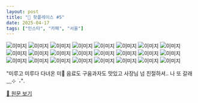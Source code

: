 ```yaml
---
layout: post
title: "📍 핫플레이스 #5"
date: 2025-04-17
tags: ["인스타", "카페", "서울"]
---
```


![이미지](https://scontent-ssn1-1.cdninstagram.com/v/t51.2885-19/485707372_1305646110522908_969972180254550496_n.jpg?stp=dst-jpg_s150x150_tt6&_nc_ht=scontent-ssn1-1.cdninstagram.com&_nc_cat=108&_nc_oc=Q6cZ2QE-SPE6lF8eIfZ_VwuF8oJif3amCSixqXzMxp_yjQ5oJcuJUWRap60D-Llp8YYEic8&_nc_ohc=0eTcChl6BTMQ7kNvwGtPoqa&_nc_gid=cY037nO9oML-LAaCZ38xTA&edm=APs17CUBAAAA&ccb=7-5&oh=00_AfGxINSfzVeZvly0LVvXmVQDexK_hMcUWGMOOlWfXzvVpQ&oe=68063FC0&_nc_sid=10d13b)
![이미지](https://scontent-ssn1-1.cdninstagram.com/v/t51.2885-15/484837331_18445386514072499_1383207891244366560_n.jpg?stp=dst-jpg_e35_tt6&efg=eyJ2ZW5jb2RlX3RhZyI6IkNBUk9VU0VMX0lURU0uaW1hZ2VfdXJsZ2VuLjE0NDB4MTgwMC5zZHIuZjc1NzYxLmRlZmF1bHRfaW1hZ2UifQ&_nc_ht=scontent-ssn1-1.cdninstagram.com&_nc_cat=111&_nc_oc=Q6cZ2QGQH70LhTsa_BD8wrQBRrD0Q382wiDO9oT7LZ1Z2J2F8uzlo8mot5pfKoUw14NY91w&_nc_ohc=MCxRToByetsQ7kNvwFo-akc&_nc_gid=cY037nO9oML-LAaCZ38xTA&edm=APs17CUBAAAA&ccb=7-5&ig_cache_key=MzU4OTI1MDY2ODkzNjU1Njc2MQ%3D%3D.3-ccb7-5&oh=00_AfFiFKAt1o7C0ln4ogMk5KKxYhvgeLCwMWCdiI4csIOIQw&oe=6806613F&_nc_sid=10d13b)
![이미지](https://scontent-ssn1-1.cdninstagram.com/v/t51.2885-19/434302538_1169717114016481_8185450264511578745_n.jpg?stp=dst-jpg_s150x150_tt6&_nc_ht=scontent-ssn1-1.cdninstagram.com&_nc_cat=101&_nc_oc=Q6cZ2QE-SPE6lF8eIfZ_VwuF8oJif3amCSixqXzMxp_yjQ5oJcuJUWRap60D-Llp8YYEic8&_nc_ohc=o4nXkC75wZYQ7kNvwEMtKZ5&_nc_gid=cY037nO9oML-LAaCZ38xTA&edm=APs17CUBAAAA&ccb=7-5&oh=00_AfFxbGbFR0nsiyFgOuTytoqc9BLpkVo2YZLhWU6g5COORw&oe=68065A2D&_nc_sid=10d13b)
![이미지](https://scontent-ssn1-1.cdninstagram.com/v/t51.2885-19/481937128_1142523793802963_5303318457595468391_n.jpg?stp=dst-jpg_s150x150_tt6&_nc_ht=scontent-ssn1-1.cdninstagram.com&_nc_cat=111&_nc_oc=Q6cZ2QE-SPE6lF8eIfZ_VwuF8oJif3amCSixqXzMxp_yjQ5oJcuJUWRap60D-Llp8YYEic8&_nc_ohc=-MYnBFSl1ZMQ7kNvwEvl0p7&_nc_gid=cY037nO9oML-LAaCZ38xTA&edm=APs17CUBAAAA&ccb=7-5&oh=00_AfHuSB4OmEnHZ5ND0hu6w-xqQJ8CyMo16zR-aBJinO12eA&oe=68064543&_nc_sid=10d13b)
![이미지](https://scontent-ssn1-1.cdninstagram.com/v/t51.2885-19/489378227_1423342781998484_2825666045487449435_n.jpg?stp=dst-jpg_s150x150_tt6&_nc_ht=scontent-ssn1-1.cdninstagram.com&_nc_cat=108&_nc_oc=Q6cZ2QE-SPE6lF8eIfZ_VwuF8oJif3amCSixqXzMxp_yjQ5oJcuJUWRap60D-Llp8YYEic8&_nc_ohc=D2LSErZvrzQQ7kNvwFKGuCC&_nc_gid=cY037nO9oML-LAaCZ38xTA&edm=APs17CUBAAAA&ccb=7-5&oh=00_AfEw3ysOe-3lZagczzW7lVYl16uAcQKEHvdl-HDG8B66Dg&oe=68063FB7&_nc_sid=10d13b)
![이미지](https://scontent-ssn1-1.cdninstagram.com/v/t51.2885-19/476188522_1150504023116283_5924936987111254333_n.jpg?stp=dst-jpg_s150x150_tt6&_nc_ht=scontent-ssn1-1.cdninstagram.com&_nc_cat=103&_nc_oc=Q6cZ2QE-SPE6lF8eIfZ_VwuF8oJif3amCSixqXzMxp_yjQ5oJcuJUWRap60D-Llp8YYEic8&_nc_ohc=sxPvHEFNP_cQ7kNvwG9zKPY&_nc_gid=cY037nO9oML-LAaCZ38xTA&edm=APs17CUBAAAA&ccb=7-5&oh=00_AfE43XdS8fSXcyoh9acu-I8c5iZrAlFsb54gIkvTcKGFzQ&oe=68063FAB&_nc_sid=10d13b)
![이미지](https://scontent-ssn1-1.cdninstagram.com/v/t51.2885-15/485258139_18446054857072499_8352926510555257574_n.jpg?stp=dst-jpegr_e35_tt6&efg=eyJ2ZW5jb2RlX3RhZyI6IkNBUk9VU0VMX0lURU0uaW1hZ2VfdXJsZ2VuLjE0NDB4MTgwMC5oZHIuZjc1NzYxLmRlZmF1bHRfaW1hZ2UifQ&_nc_ht=scontent-ssn1-1.cdninstagram.com&_nc_cat=111&_nc_oc=Q6cZ2QGQH70LhTsa_BD8wrQBRrD0Q382wiDO9oT7LZ1Z2J2F8uzlo8mot5pfKoUw14NY91w&_nc_ohc=5U31mKVCACAQ7kNvwG6EDzo&_nc_gid=cY037nO9oML-LAaCZ38xTA&edm=APs17CUBAAAA&ccb=7-5&ig_cache_key=MzU5MTc5NTY4NDEyOTA0NDcyNg%3D%3D.3-ccb7-5&oh=00_AfEjhgvEb3IPpcd1FFMzJlmKmIWzQC7B0dkTXBJfJtKzbA&oe=68063AB3&_nc_sid=10d13b)
![이미지](https://scontent-ssn1-1.cdninstagram.com/v/t51.2885-15/484953161_18445386502072499_4566252705471561312_n.jpg?stp=dst-jpg_e35_tt6&efg=eyJ2ZW5jb2RlX3RhZyI6IkNBUk9VU0VMX0lURU0uaW1hZ2VfdXJsZ2VuLjE0NDB4MTgwMC5zZHIuZjc1NzYxLmRlZmF1bHRfaW1hZ2UifQ&_nc_ht=scontent-ssn1-1.cdninstagram.com&_nc_cat=111&_nc_oc=Q6cZ2QGQH70LhTsa_BD8wrQBRrD0Q382wiDO9oT7LZ1Z2J2F8uzlo8mot5pfKoUw14NY91w&_nc_ohc=JqLjcyH4XzwQ7kNvwFX9mHE&_nc_gid=cY037nO9oML-LAaCZ38xTA&edm=APs17CUBAAAA&ccb=7-5&ig_cache_key=MzU4OTI1MDY2ODgxMDU3MDM3OA%3D%3D.3-ccb7-5&oh=00_AfHuvHdlTmAzOE1JB7_0BU25vstET754WIYGBDZW50aQ4Q&oe=68064EA9&_nc_sid=10d13b)
![이미지](https://scontent-ssn1-1.cdninstagram.com/v/t51.2885-19/486089148_1008092848091771_6583026152004183077_n.jpg?stp=dst-jpg_s150x150_tt6&_nc_ht=scontent-ssn1-1.cdninstagram.com&_nc_cat=111&_nc_oc=Q6cZ2QE-SPE6lF8eIfZ_VwuF8oJif3amCSixqXzMxp_yjQ5oJcuJUWRap60D-Llp8YYEic8&_nc_ohc=2Q-VT3dV7X4Q7kNvwE59WQ5&_nc_gid=cY037nO9oML-LAaCZ38xTA&edm=APs17CUBAAAA&ccb=7-5&oh=00_AfGm7ms3K6Wqg8P21hzFM9YBGcrDVl6P2p0BzLYd5T7nSA&oe=68063691&_nc_sid=10d13b)
![이미지](https://scontent-ssn1-1.cdninstagram.com/v/t51.2885-19/470460702_27915904938056806_597239217417755518_n.jpg?stp=dst-jpg_s150x150_tt6&_nc_ht=scontent-ssn1-1.cdninstagram.com&_nc_cat=110&_nc_oc=Q6cZ2QE-SPE6lF8eIfZ_VwuF8oJif3amCSixqXzMxp_yjQ5oJcuJUWRap60D-Llp8YYEic8&_nc_ohc=vkiiycwUeG4Q7kNvwEp5sBO&_nc_gid=cY037nO9oML-LAaCZ38xTA&edm=APs17CUBAAAA&ccb=7-5&oh=00_AfFc8Tu8miuXUulY61ntY3Iz_SJba-wJPp9J3qeqicLvmQ&oe=68064CDB&_nc_sid=10d13b)
![이미지](https://scontent-ssn1-1.cdninstagram.com/v/t51.2885-15/485684294_18445801459072499_6692163519781759607_n.jpg?stp=dst-jpegr_e35_tt6&efg=eyJ2ZW5jb2RlX3RhZyI6IkNBUk9VU0VMX0lURU0uaW1hZ2VfdXJsZ2VuLjE0NDB4MTgwMC5oZHIuZjc1NzYxLmRlZmF1bHRfaW1hZ2UifQ&_nc_ht=scontent-ssn1-1.cdninstagram.com&_nc_cat=111&_nc_oc=Q6cZ2QGQH70LhTsa_BD8wrQBRrD0Q382wiDO9oT7LZ1Z2J2F8uzlo8mot5pfKoUw14NY91w&_nc_ohc=cVogMMuS3MQQ7kNvwH-_X88&_nc_gid=cY037nO9oML-LAaCZ38xTA&edm=APs17CUBAAAA&ccb=7-5&ig_cache_key=MzU5MDc2NjEyMzMwODE1NjkxNg%3D%3D.3-ccb7-5&oh=00_AfFmKbwme7L9zvWajVTMtS1rF6vJBEBPD1e_fe5xMeuauA&oe=680637E0&_nc_sid=10d13b)
![이미지](https://scontent-ssn1-1.cdninstagram.com/v/t51.2885-19/462319700_3841632016075949_6379293761155145805_n.jpg?stp=dst-jpg_s150x150_tt6&_nc_ht=scontent-ssn1-1.cdninstagram.com&_nc_cat=105&_nc_oc=Q6cZ2QE-SPE6lF8eIfZ_VwuF8oJif3amCSixqXzMxp_yjQ5oJcuJUWRap60D-Llp8YYEic8&_nc_ohc=siM7OlFaqbEQ7kNvwGqppUr&_nc_gid=cY037nO9oML-LAaCZ38xTA&edm=APs17CUBAAAA&ccb=7-5&oh=00_AfEA5kBR0EPZfXiOJlz6urWwnuiSqsUWDzB6mgpB9CEqrA&oe=680642BD&_nc_sid=10d13b)
![이미지](https://scontent-ssn1-1.cdninstagram.com/v/t51.2885-19/428136818_956870962536686_8161255641713131102_n.jpg?stp=dst-jpg_s150x150_tt6&_nc_ht=scontent-ssn1-1.cdninstagram.com&_nc_cat=102&_nc_oc=Q6cZ2QE-SPE6lF8eIfZ_VwuF8oJif3amCSixqXzMxp_yjQ5oJcuJUWRap60D-Llp8YYEic8&_nc_ohc=vYFwW3YulWcQ7kNvwEwfESF&_nc_gid=cY037nO9oML-LAaCZ38xTA&edm=APs17CUBAAAA&ccb=7-5&oh=00_AfFAatb_dQs6F6F_WIMHOgNJIL3WwZ5Nx41snfVN9cxAeQ&oe=680653C4&_nc_sid=10d13b)
![이미지](https://scontent-ssn1-1.cdninstagram.com/v/t51.2885-19/464945003_544561504972345_7409198579891381911_n.jpg?stp=dst-jpg_s150x150_tt6&_nc_ht=scontent-ssn1-1.cdninstagram.com&_nc_cat=101&_nc_oc=Q6cZ2QE-SPE6lF8eIfZ_VwuF8oJif3amCSixqXzMxp_yjQ5oJcuJUWRap60D-Llp8YYEic8&_nc_ohc=fufvrcIHkZwQ7kNvwGirUyg&_nc_gid=cY037nO9oML-LAaCZ38xTA&edm=APs17CUBAAAA&ccb=7-5&oh=00_AfHY56EEKO3BJWMK1VsjKYYUFc05d0snqkuElOVCrisp3g&oe=68063FE9&_nc_sid=10d13b)
![이미지](https://scontent-ssn1-1.cdninstagram.com/v/t51.2885-19/485156670_670068182059885_2838016793203841833_n.jpg?stp=dst-jpg_s150x150_tt6&_nc_ht=scontent-ssn1-1.cdninstagram.com&_nc_cat=101&_nc_oc=Q6cZ2QE-SPE6lF8eIfZ_VwuF8oJif3amCSixqXzMxp_yjQ5oJcuJUWRap60D-Llp8YYEic8&_nc_ohc=GE0UVTUyYBwQ7kNvwHkQnSn&_nc_gid=cY037nO9oML-LAaCZ38xTA&edm=APs17CUBAAAA&ccb=7-5&oh=00_AfHE0QfmcDyeO3Cs8HwJRbQteOarNCtCXXrsDXqIdE5Cog&oe=680662B4&_nc_sid=10d13b)
![이미지](https://scontent-ssn1-1.cdninstagram.com/v/t51.2885-19/476182106_1315756643093661_227459112144785945_n.jpg?stp=dst-jpg_s150x150_tt6&_nc_ht=scontent-ssn1-1.cdninstagram.com&_nc_cat=109&_nc_oc=Q6cZ2QE-SPE6lF8eIfZ_VwuF8oJif3amCSixqXzMxp_yjQ5oJcuJUWRap60D-Llp8YYEic8&_nc_ohc=-mkdUzFJVGQQ7kNvwFRiZ_3&_nc_gid=cY037nO9oML-LAaCZ38xTA&edm=APs17CUBAAAA&ccb=7-5&oh=00_AfGNG_ino1Ll0u3KcdtZLQbkyrYuZWlxPd4ZePMPWELUVQ&oe=68065DA9&_nc_sid=10d13b)
![이미지](https://scontent-ssn1-1.cdninstagram.com/v/t51.2885-19/485495695_1686988805227509_3829899919439870877_n.jpg?stp=dst-jpg_s150x150_tt6&_nc_ht=scontent-ssn1-1.cdninstagram.com&_nc_cat=109&_nc_oc=Q6cZ2QE-SPE6lF8eIfZ_VwuF8oJif3amCSixqXzMxp_yjQ5oJcuJUWRap60D-Llp8YYEic8&_nc_ohc=JXHkDEXr1DsQ7kNvwEK2Fbo&_nc_gid=cY037nO9oML-LAaCZ38xTA&edm=APs17CUBAAAA&ccb=7-5&oh=00_AfElnAOLK1RVCzJgUEo0kVq6rsEZZHSaZBajJ82aM_oO0g&oe=68065565&_nc_sid=10d13b)
![이미지](https://scontent-ssn1-1.cdninstagram.com/v/t51.2885-15/489596650_18449766493072499_666166262842512419_n.jpg?stp=dst-jpg_e35_tt6&efg=eyJ2ZW5jb2RlX3RhZyI6IkNBUk9VU0VMX0lURU0uaW1hZ2VfdXJsZ2VuLjE0NDB4MTc5OC5zZHIuZjc1NzYxLmRlZmF1bHRfaW1hZ2UifQ&_nc_ht=scontent-ssn1-1.cdninstagram.com&_nc_cat=111&_nc_oc=Q6cZ2QGQH70LhTsa_BD8wrQBRrD0Q382wiDO9oT7LZ1Z2J2F8uzlo8mot5pfKoUw14NY91w&_nc_ohc=u8960LdmtTUQ7kNvwGtjH1q&_nc_gid=cY037nO9oML-LAaCZ38xTA&edm=APs17CUBAAAA&ccb=7-5&ig_cache_key=MzYwNjE3ODg4MzExMDE3MTkyNQ%3D%3D.3-ccb7-5&oh=00_AfEemuE4jTjTJrdE01w7wvnmo2acp1M7Pcr0JCj8gq-ZPw&oe=68066685&_nc_sid=10d13b)
![이미지](https://scontent-ssn1-1.cdninstagram.com/v/t51.2885-19/475689272_3052330901595997_7077744464476303074_n.jpg?stp=dst-jpg_s150x150_tt6&_nc_ht=scontent-ssn1-1.cdninstagram.com&_nc_cat=101&_nc_oc=Q6cZ2QEbPRPOMW3N65T4PpLqu58sRlqAIIUtcG-sKpbkGRGAMxY6wOO0nPTSDirRP0qcgmU&_nc_ohc=-h2Sg6IaEjUQ7kNvwGxcQFi&_nc_gid=cY037nO9oML-LAaCZ38xTA&edm=APs17CUBAAAA&ccb=7-5&oh=00_AfHdqK5uWTsahxm0IBwfaqMx-kXa06tqfKG7uWf8rOlSvQ&oe=68065E04&_nc_sid=10d13b)
![이미지](https://scontent-ssn1-1.cdninstagram.com/v/t51.2885-19/462046422_778836284284538_8393070135170122335_n.jpg?stp=dst-jpg_s150x150_tt6&_nc_ht=scontent-ssn1-1.cdninstagram.com&_nc_cat=102&_nc_oc=Q6cZ2QE-SPE6lF8eIfZ_VwuF8oJif3amCSixqXzMxp_yjQ5oJcuJUWRap60D-Llp8YYEic8&_nc_ohc=qt11STlX7gsQ7kNvwHeU07W&_nc_gid=cY037nO9oML-LAaCZ38xTA&edm=APs17CUBAAAA&ccb=7-5&oh=00_AfHEg_tkgQXOVBh6pBJ8wUr6XFHXzBqO1NKi4uj7ptPDnA&oe=680648D9&_nc_sid=10d13b)
![이미지](https://scontent-ssn1-1.cdninstagram.com/v/t51.2885-19/476900761_8855330204564143_1225374352933620041_n.jpg?stp=dst-jpg_s150x150_tt6&_nc_ht=scontent-ssn1-1.cdninstagram.com&_nc_cat=107&_nc_oc=Q6cZ2QE-SPE6lF8eIfZ_VwuF8oJif3amCSixqXzMxp_yjQ5oJcuJUWRap60D-Llp8YYEic8&_nc_ohc=ny07ApzPZMcQ7kNvwEfGSVK&_nc_gid=cY037nO9oML-LAaCZ38xTA&edm=APs17CUBAAAA&ccb=7-5&oh=00_AfGRsl1Fmsp5tYPoejlo-pE0iHcu_ymcOsMMyCiHg_jmgQ&oe=68064544&_nc_sid=10d13b)
![이미지](https://scontent-ssn1-1.cdninstagram.com/v/t51.2885-15/491897157_18451218037072499_4803214208091096342_n.jpg?stp=dst-jpg_e35_tt6&efg=eyJ2ZW5jb2RlX3RhZyI6IkNBUk9VU0VMX0lURU0uaW1hZ2VfdXJsZ2VuLjE0NDB4MTc5OS5zZHIuZjc1NzYxLmRlZmF1bHRfaW1hZ2UifQ&_nc_ht=scontent-ssn1-1.cdninstagram.com&_nc_cat=111&_nc_oc=Q6cZ2QGQH70LhTsa_BD8wrQBRrD0Q382wiDO9oT7LZ1Z2J2F8uzlo8mot5pfKoUw14NY91w&_nc_ohc=QSdcxTK51J0Q7kNvwG5bsHK&_nc_gid=cY037nO9oML-LAaCZ38xTA&edm=APs17CUBAAAA&ccb=7-5&ig_cache_key=MzYxMjAxNDY3MDg4ODIyMDAwNw%3D%3D.3-ccb7-5&oh=00_AfHUvz_17REHdDVf_JtZGiiWrFQnuh4_m-RmWflPkQS25w&oe=680632AC&_nc_sid=10d13b)
![이미지](https://scontent-ssn1-1.cdninstagram.com/v/t51.2885-15/484179137_18444761965072499_7874430935301256297_n.jpg?stp=dst-jpegr_e35_tt6&efg=eyJ2ZW5jb2RlX3RhZyI6IkNBUk9VU0VMX0lURU0uaW1hZ2VfdXJsZ2VuLjE0NDB4MTgwMC5oZHIuZjc1NzYxLmRlZmF1bHRfaW1hZ2UifQ&_nc_ht=scontent-ssn1-1.cdninstagram.com&_nc_cat=111&_nc_oc=Q6cZ2QGQH70LhTsa_BD8wrQBRrD0Q382wiDO9oT7LZ1Z2J2F8uzlo8mot5pfKoUw14NY91w&_nc_ohc=qpQnMQEv25wQ7kNvwH4fi-y&_nc_gid=cY037nO9oML-LAaCZ38xTA&edm=APs17CUBAAAA&ccb=7-5&ig_cache_key=MzU4NzA5MDE5MDAyNjA2NTMzOQ%3D%3D.3-ccb7-5&oh=00_AfHuGHFYPSO6NZj7zbZW2KW_GRay2RfZMwwCGCRhaXUbcw&oe=680653C2&_nc_sid=10d13b)
![이미지](https://scontent-ssn1-1.cdninstagram.com/v/t51.2885-15/480751236_18441213463072499_4647318979129850629_n.jpg?stp=dst-jpegr_e35_tt6&efg=eyJ2ZW5jb2RlX3RhZyI6IkNBUk9VU0VMX0lURU0uaW1hZ2VfdXJsZ2VuLjE0NDB4MTgwMC5oZHIuZjc1NzYxLmRlZmF1bHRfaW1hZ2UifQ&_nc_ht=scontent-ssn1-1.cdninstagram.com&_nc_cat=111&_nc_oc=Q6cZ2QGQH70LhTsa_BD8wrQBRrD0Q382wiDO9oT7LZ1Z2J2F8uzlo8mot5pfKoUw14NY91w&_nc_ohc=RiL8W6uaAFYQ7kNvwGjOQSD&_nc_gid=cY037nO9oML-LAaCZ38xTA&edm=APs17CUBAAAA&ccb=7-5&ig_cache_key=MzU3Mjc2MzY0Nzk5NzAyMDU2OA%3D%3D.3-ccb7-5&oh=00_AfGcS6RSbyVGvmPQnMr8HpWNKk6G7RRHece7hDUDSaeHOg&oe=680644FD&_nc_sid=10d13b)

"미루고 미루다 다녀온 미🤍
음료도 구움과자도 맛있고 사장님 넘 친절하셔.. 나 또 갈래﹏⊹ ࣪ ˖".

[🔗 원문 보기](https://www.instagram.com/p/DHPlHqeSnAJ/)
